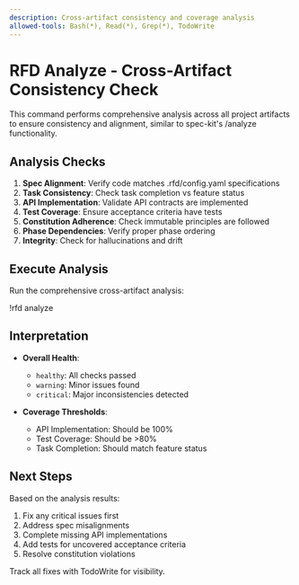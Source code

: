 ```yaml
---
description: Cross-artifact consistency and coverage analysis
allowed-tools: Bash(*), Read(*), Grep(*), TodoWrite
---
```


# RFD Analyze - Cross-Artifact Consistency Check

This command performs comprehensive analysis across all project artifacts to ensure consistency and alignment, similar to spec-kit's /analyze functionality.

## Analysis Checks

1. **Spec Alignment**: Verify code matches .rfd/config.yaml specifications
2. **Task Consistency**: Check task completion vs feature status  
3. **API Implementation**: Validate API contracts are implemented
4. **Test Coverage**: Ensure acceptance criteria have tests
5. **Constitution Adherence**: Check immutable principles are followed
6. **Phase Dependencies**: Verify proper phase ordering
7. **Integrity**: Check for hallucinations and drift

## Execute Analysis

Run the comprehensive cross-artifact analysis:

!rfd analyze

## Interpretation

- **Overall Health**:
  - `healthy`: All checks passed
  - `warning`: Minor issues found
  - `critical`: Major inconsistencies detected

- **Coverage Thresholds**:
  - API Implementation: Should be 100%
  - Test Coverage: Should be >80%
  - Task Completion: Should match feature status

## Next Steps

Based on the analysis results:
1. Fix any critical issues first
2. Address spec misalignments
3. Complete missing API implementations
4. Add tests for uncovered acceptance criteria
5. Resolve constitution violations

Track all fixes with TodoWrite for visibility.